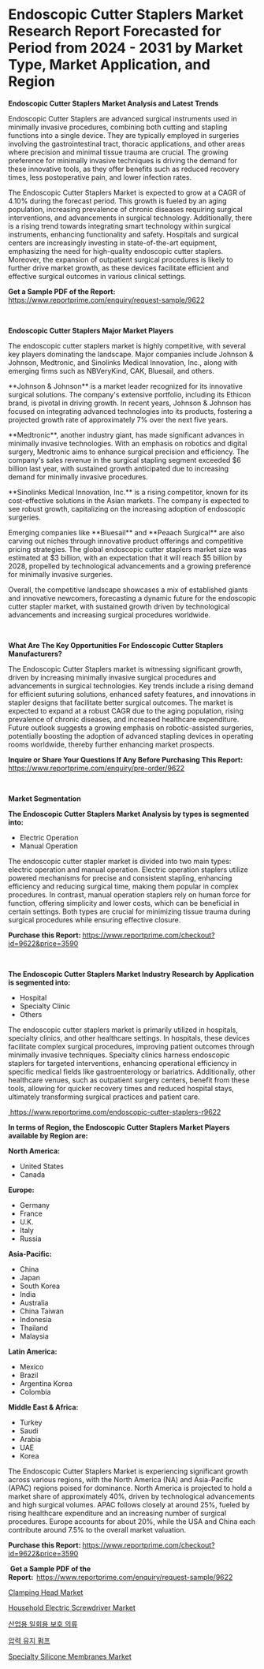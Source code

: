 <p><h1>Endoscopic Cutter Staplers Market Research Report Forecasted for Period from 2024 -  2031 by Market Type, Market Application, and Region</h1></p><p><strong>Endoscopic Cutter Staplers Market Analysis and Latest Trends</strong></p>
<p><p>Endoscopic Cutter Staplers are advanced surgical instruments used in minimally invasive procedures, combining both cutting and stapling functions into a single device. They are typically employed in surgeries involving the gastrointestinal tract, thoracic applications, and other areas where precision and minimal tissue trauma are crucial. The growing preference for minimally invasive techniques is driving the demand for these innovative tools, as they offer benefits such as reduced recovery times, less postoperative pain, and lower infection rates.</p><p>The Endoscopic Cutter Staplers Market is expected to grow at a CAGR of 4.10% during the forecast period. This growth is fueled by an aging population, increasing prevalence of chronic diseases requiring surgical interventions, and advancements in surgical technology. Additionally, there is a rising trend towards integrating smart technology within surgical instruments, enhancing functionality and safety. Hospitals and surgical centers are increasingly investing in state-of-the-art equipment, emphasizing the need for high-quality endoscopic cutter staplers. Moreover, the expansion of outpatient surgical procedures is likely to further drive market growth, as these devices facilitate efficient and effective surgical outcomes in various clinical settings.</p></p>
<p><strong>Get a Sample PDF of the Report:&nbsp;</strong> <a href="https://www.reportprime.com/enquiry/request-sample/9622">https://www.reportprime.com/enquiry/request-sample/9622</a></p>
<p>&nbsp;</p>
<p><strong>Endoscopic Cutter Staplers Major Market Players</strong></p>
<p><p>The endoscopic cutter staplers market is highly competitive, with several key players dominating the landscape. Major companies include Johnson & Johnson, Medtronic, and Sinolinks Medical Innovation, Inc., along with emerging firms such as NBVeryKind, CAK, Bluesail, and others. </p><p>**Johnson & Johnson** is a market leader recognized for its innovative surgical solutions. The company's extensive portfolio, including its Ethicon brand, is pivotal in driving growth. In recent years, Johnson & Johnson has focused on integrating advanced technologies into its products, fostering a projected growth rate of approximately 7% over the next five years.</p><p>**Medtronic**, another industry giant, has made significant advances in minimally invasive technologies. With an emphasis on robotics and digital surgery, Medtronic aims to enhance surgical precision and efficiency. The company's sales revenue in the surgical stapling segment exceeded $6 billion last year, with sustained growth anticipated due to increasing demand for minimally invasive procedures.</p><p>**Sinolinks Medical Innovation, Inc.** is a rising competitor, known for its cost-effective solutions in the Asian markets. The company is expected to see robust growth, capitalizing on the increasing adoption of endoscopic surgeries.</p><p>Emerging companies like **Bluesail** and **Peaach Surgical** are also carving out niches through innovative product offerings and competitive pricing strategies. The global endoscopic cutter staplers market size was estimated at $3 billion, with an expectation that it will reach $5 billion by 2028, propelled by technological advancements and a growing preference for minimally invasive surgeries.</p><p>Overall, the competitive landscape showcases a mix of established giants and innovative newcomers, forecasting a dynamic future for the endoscopic cutter stapler market, with sustained growth driven by technological advancements and increasing surgical procedures worldwide.</p></p>
<p>&nbsp;</p>
<p><strong>What Are The Key Opportunities For Endoscopic Cutter Staplers Manufacturers?</strong></p>
<p><p>The Endoscopic Cutter Staplers market is witnessing significant growth, driven by increasing minimally invasive surgical procedures and advancements in surgical technologies. Key trends include a rising demand for efficient suturing solutions, enhanced safety features, and innovations in stapler designs that facilitate better surgical outcomes. The market is expected to expand at a robust CAGR due to the aging population, rising prevalence of chronic diseases, and increased healthcare expenditure. Future outlook suggests a growing emphasis on robotic-assisted surgeries, potentially boosting the adoption of advanced stapling devices in operating rooms worldwide, thereby further enhancing market prospects.</p></p>
<p><strong>Inquire or Share Your Questions If Any Before Purchasing This Report:</strong> <a href="https://www.reportprime.com/enquiry/pre-order/9622">https://www.reportprime.com/enquiry/pre-order/9622</a></p>
<p>&nbsp;</p>
<p><strong>Market Segmentation</strong></p>
<p><strong>The Endoscopic Cutter Staplers Market Analysis by types is segmented into:</strong></p>
<p><ul><li>Electric Operation</li><li>Manual Operation</li></ul></p>
<p><p>The endoscopic cutter stapler market is divided into two main types: electric operation and manual operation. Electric operation staplers utilize powered mechanisms for precise and consistent stapling, enhancing efficiency and reducing surgical time, making them popular in complex procedures. In contrast, manual operation staplers rely on human force for function, offering simplicity and lower costs, which can be beneficial in certain settings. Both types are crucial for minimizing tissue trauma during surgical procedures while ensuring effective closure.</p></p>
<p><strong>Purchase this Report:&nbsp;</strong><a href="https://www.reportprime.com/checkout?id=9622&price=3590">https://www.reportprime.com/checkout?id=9622&price=3590</a></p>
<p>&nbsp;</p>
<p><strong>The Endoscopic Cutter Staplers Market Industry Research by Application is segmented into:</strong></p>
<p><ul><li>Hospital</li><li>Specialty Clinic</li><li>Others</li></ul></p>
<p><p>The endoscopic cutter staplers market is primarily utilized in hospitals, specialty clinics, and other healthcare settings. In hospitals, these devices facilitate complex surgical procedures, improving patient outcomes through minimally invasive techniques. Specialty clinics harness endoscopic staplers for targeted interventions, enhancing operational efficiency in specific medical fields like gastroenterology or bariatrics. Additionally, other healthcare venues, such as outpatient surgery centers, benefit from these tools, allowing for quicker recovery times and reduced hospital stays, ultimately transforming surgical practices and patient care.</p></p>
<p><a href="https://www.reportprime.com/endoscopic-cutter-staplers-r9622">&nbsp;https://www.reportprime.com/endoscopic-cutter-staplers-r9622</a></p>
<p><strong>In terms of Region, the Endoscopic Cutter Staplers Market Players available by Region are:</strong></p>
<p>
    <p> <strong> North America: </strong>
        <ul>
            <li>United States</li>
            <li>Canada</li>
        </ul>
        </p> 
    <p> <strong> Europe: </strong>
        <ul>
            <li>Germany</li>
            <li>France</li>
            <li>U.K.</li>
            <li>Italy</li>
            <li>Russia</li>
        </ul>
        </p> 
    <p> <strong> Asia-Pacific: </strong>
        <ul>
            <li>China</li>
            <li>Japan</li>
            <li>South Korea</li>
            <li>India</li>
            <li>Australia</li>
            <li>China Taiwan</li>
            <li>Indonesia</li>
            <li>Thailand</li>
            <li>Malaysia</li>
        </ul>
        </p> 
    <p> <strong> Latin America: </strong>
        <ul>
            <li>Mexico</li>
            <li>Brazil</li>
            <li>Argentina Korea</li>
            <li>Colombia</li>
        </ul>
        </p> 
    <p> <strong> Middle East & Africa: </strong>
        <ul>
            <li>Turkey</li>
            <li>Saudi</li>
            <li>Arabia</li>
            <li>UAE</li>
            <li>Korea</li>
        </ul>
    </p>
    </p>
<p><p>The Endoscopic Cutter Staplers Market is experiencing significant growth across various regions, with the North America (NA) and Asia-Pacific (APAC) regions poised for dominance. North America is projected to hold a market share of approximately 40%, driven by technological advancements and high surgical volumes. APAC follows closely at around 25%, fueled by rising healthcare expenditure and an increasing number of surgical procedures. Europe accounts for about 20%, while the USA and China each contribute around 7.5% to the overall market valuation.</p></p>
<p><strong>Purchase this Report: </strong><a href="https://www.reportprime.com/checkout?id=9622&price=3590">https://www.reportprime.com/checkout?id=9622&price=3590</a></p>
<p>&nbsp;<strong>Get a Sample PDF of the Report:&nbsp;&nbsp;</strong><a href="https://www.reportprime.com/enquiry/request-sample/9622">https://www.reportprime.com/enquiry/request-sample/9622</a></p>
<p><strong></strong></p>
<p><p><a href="https://issuu.com/reportprime-2/docs/clamping-head-market-size-2030.pptx_ec6406901ac582">Clamping Head Market</a></p><p><a href="https://issuu.com/reportprime-2/docs/household-electric-screwdriver-mark_967df5fa03cea3">Household Electric Screwdriver Market</a></p><p><a href="https://medium.com/@duncanbolton68/%EC%84%B8%EA%B3%84-industrial-disposable-protective-clothing-market-%EC%9D%80-2024%EC%97%90%EC%84%9C-2031%EB%A1%9C-%EC%97%B0%ED%8F%89%EA%B7%A0-%EC%A6%9D%EA%B0%80%EC%9C%A8%EC%9D%84-%EB%B3%B4%EC%9D%BC-%EA%B2%83%EC%9C%BC%EB%A1%9C-%EC%98%88%EC%83%81%EB%90%A9%EB%8B%88%EB%8B%A4-d3fa9b16365a">산업용 일회용 보호 의류</a></p><p><a href="https://medium.com/@duncanbolton68/pressure-maintenance-pump-market-%EC%9D%98-%EA%B8%80%EB%A1%9C%EB%B2%8C-%EC%8B%9C%EC%9E%A5-%EA%B0%9C%EC%9A%94%EB%8A%94-%EC%A0%84-%EC%84%B8%EA%B3%84-%EB%B0%8F-%EC%A3%BC%EC%9A%94-%EC%8B%9C%EC%9E%A5%EC%9D%98-%EC%82%B0%EC%97%85%EC%97%90-%EC%98%81%ED%96%A5%EC%9D%84-%EB%AF%B8%EC%B9%98%EB%8A%94-%EC%A3%BC%EC%9A%94-%ED%8A%B8%EB%A0%8C%EB%93%9C%EC%97%90-%EB%8C%80%ED%95%9C-%EB%8F%85%ED%8A%B9%ED%95%9C-%EA%B4%80%EC%A0%90%EC%9D%84-%EC%A0%9C%EA%B3%B5%ED%95%A9%EB%8B%88%EB%8B%A4-77429bf51588">압력 유지 펌프</a></p><p><a href="https://medium.com/@shjdk3536/the-specialty-silicone-membranes-industry-analysis-report-offers-a-comprehensive-and-current-94b5da9de8fc">Specialty Silicone Membranes Market</a></p></p>